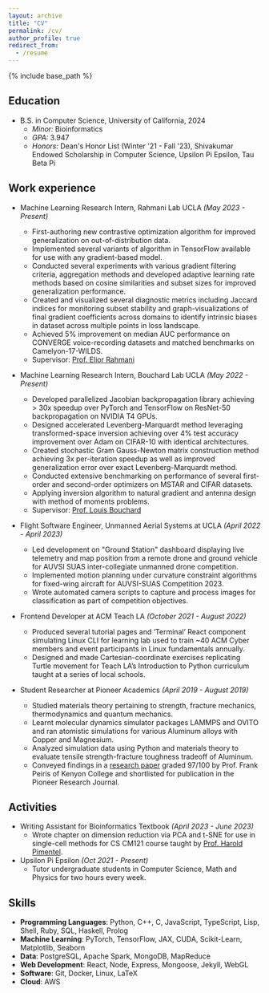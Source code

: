 ```yaml
---
layout: archive
title: "CV"
permalink: /cv/
author_profile: true
redirect_from:
  - /resume
---
```


{% include base_path %}

Education
---------
* B.S. in Computer Science, University of California, 2024
    * _Minor:_ Bioinformatics
    * _GPA:_ 3.947
    * _Honors:_ Dean's Honor List (Winter '21 - Fall '23), Shivakumar Endowed Scholarship in Computer Science, Upsilon Pi Epsilon, Tau Beta Pi

Work experience
---------------
* Machine Learning Research Intern, Rahmani Lab UCLA _(May 2023 - Present)_
    * First-authoring new contrastive optimization algorithm for improved generalization on out-of-distribution data.
    * Implemented several variants of algorithm in TensorFlow available for use with any gradient-based model.
    * Conducted several experiments with various gradient filtering criteria, aggregation methods and developed adaptive learning rate methods based on cosine similarities and subset sizes for improved generalization performance.
    * Created and visualized several diagnostic metrics including Jaccard indices for monitoring subset stability and graph-visualizations of final gradient coefficients across domains to identify intrinsic biases in dataset across multiple points in loss landscape.
    * Achieved 5% improvement on median AUC performance on CONVERGE voice-recording datasets and matched benchmarks on Camelyon-17-WILDS.
    * Supervisor: [Prof. Elior Rahmani](https://eliorrahmani.com/home.html)

* Machine Learning Research Intern, Bouchard Lab UCLA _(May 2022 - Present)_
    * Developed parallelized Jacobian backpropagation library achieving > 30x speedup over PyTorch and TensorFlow on ResNet-50 backpropagation on NVIDIA T4 GPUs.
    * Designed accelerated Levenberg-Marquardt method leveraging transformed-space inversion achieving over 4% test accuracy improvement over Adam on CIFAR-10 with identical architectures.
    * Created stochastic Gram Gauss-Newton matrix construction method achieving 3x per-iteration speedup as well as improved generalization error over exact Levenberg-Marquardt method.
    * Conducted extensive benchmarking on performance of several first-order and second-order optimizers on MSTAR and CIFAR datasets.
    * Applying inversion algorithm to natural gradient and antenna design with method of moments problems.
    * Supervisor: [Prof. Louis Bouchard](https://www.chemistry.ucla.edu/directory/bouchard-louis-s/)

* Flight Software Engineer, Unmanned Aerial Systems at UCLA _(April 2022 - April 2023)_
    * Led development on "Ground Station" dashboard displaying live telemetry and map position from a remote drone and ground vehicle for AUVSI SUAS inter-collegiate unmanned drone competition.
    * Implemented motion planning under curvature constraint algorithms for fixed-wing aircraft for AUVSI-SUAS Competition 2023.
    * Wrote automated camera scripts to capture and process images for classification as part of competition objectives.

* Frontend Developer at ACM Teach LA _(October 2021 - August 2022)_
    * Produced several tutorial pages and ‘Terminal’ React component simulating Linux CLI for learning lab used to train ~40 ACM Cyber members and event participants in Linux fundamentals annually.
    * Designed and made Cartesian-coordinate exercises replicating Turtle movement for Teach LA’s Introduction to Python curriculum taught at a series of local schools.

* Student Researcher at Pioneer Academics _(April 2019 - August 2019)_
    * Studied materials theory pertaining to strength, fracture mechanics, thermodynamics and quantum mechanics.
    * Learnt molecular dynamics simulator packages LAMMPS and OVITO and ran atomistic simulations for various Aluminum alloys with Copper and Magnesium.
    * Analyzed simulation data using Python and materials theory to evaluate tensile strength-fracture toughness tradeoff of Aluminum.
    * Conveyed findings in a [research paper](https://arushram.github.io/files/PioneerAcademicsPaper.pdf) graded 97/100 by Prof. Frank Peiris of Kenyon College and shortlisted for publication in the Pioneer Research Journal.


Activities
----------
* Writing Assistant for Bioinformatics Textbook _(April 2023 - June 2023)_
  * Wrote chapter on dimension reduction via PCA and t-SNE for use in single-cell methods for CS CM121 course taught by [Prof. Harold Pimentel](https://pimentellab.com/authors/harold_pimentel/).
* Upsilon Pi Epsilon _(Oct 2021 - Present)_
  * Tutor undergraduate students in Computer Science, Math and Physics for two hours every week.
  
Skills
------
* __Programming Languages__: Python, C++, C, JavaScript, TypeScript, Lisp, Shell, Ruby, SQL, Haskell, Prolog
* __Machine Learning__: PyTorch, TensorFlow, JAX, CUDA, Scikit-Learn, Matplotlib, Seaborn
* __Data__: PostgreSQL, Apache Spark, MongoDB, MapReduce
* __Web Development__: React, Node, Express, Mongoose, Jekyll, WebGL
* __Software__: Git, Docker, Linux, LaTeX
* __Cloud__: AWS

<!-- Publications
======
  <ul>{% for post in site.publications %}
    {% include archive-single-cv.html %}
  {% endfor %}</ul> -->
<!--   
Teaching
======
  <ul>{% for post in site.teaching %}
    {% include archive-single-cv.html %}
  {% endfor %}</ul> -->
